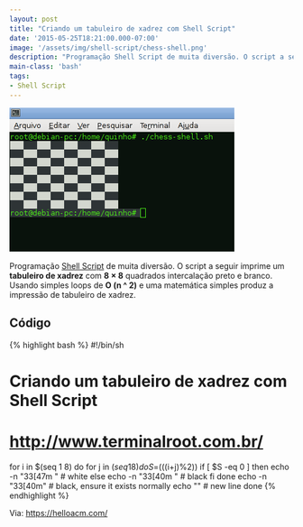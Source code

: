 ```yaml
---
layout: post
title: "Criando um tabuleiro de xadrez com Shell Script"
date: '2015-05-25T18:21:00.000-07:00'
image: '/assets/img/shell-script/chess-shell.png'
description: "Programação Shell Script de muita diversão. O script a seguir imprime um tabuleiro de xadrez com 8 × 8 quadrados intercalação preto e branco."
main-class: 'bash'
tags:
- Shell Script
---
```

![Criando um tabuleiro de xadrez com Shell Script](/assets/img/shell-script/chess-shell.png "Criando um tabuleiro de xadrez com Shell Script")

Programação [Shell Script](http://www.terminalroot.com.br/shell/) de muita diversão. O script a seguir imprime um __tabuleiro de xadrez__ com __8 × 8__ quadrados intercalação preto e branco. Usando simples loops de __O (n ^ 2)__ e uma matemática simples produz a impressão de tabuleiro de xadrez.

## Código

{% highlight bash %}
#!/bin/sh
# Criando um tabuleiro de xadrez com Shell Script
# http://www.terminalroot.com.br/ 
for i in $(seq 1 8)
do
 for j in $(seq 1 8)
 do
 S=$(((i+j)%2))
 if [ $S -eq 0 ]
 then
 echo -n "33[47m " # white
 else
 echo -n "33[40m " # black
 fi
 done
 echo -n "33[40m" # black, ensure it exists normally
 echo "" # new line
done
{% endhighlight %}


Via: https://helloacm.com/
